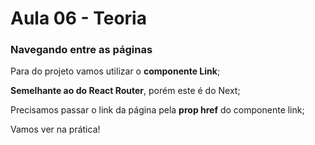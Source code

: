 # Aula 06 - Teoria

### Navegando entre as páginas

Para do projeto vamos utilizar o **componente Link**;

**Semelhante ao do React Router**, porém este é do Next;

Precisamos passar o link da página pela **prop href** do componente link;

Vamos ver na prática!